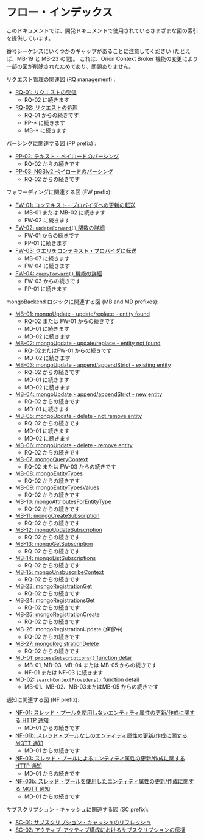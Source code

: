 # フロー・インデックス

このドキュメントでは、開発ドキュメントで使用されているさまざまな図の索引を提供しています。

番号シーケンスにいくつかのギャップがあることに注意してください (たとえば、MB-19 と MB-23 の間)。
これは、Orion Context Broker 機能の変更により一部の図が削除されたためであり、問題ありません。

リクエスト管理の関連図  (RQ management) : 

* [RQ-01: リクエストの受信](sourceCode.md#flow-rq-01)
	* RQ-02 に続きます
* [RQ-02: リクエストの処理](sourceCode.md#flow-rq-02)
	* RQ-01 からの続きです
	* PP-* に続きます
	* MB-* に続きます

パーシングに関連する図 (PP prefix) : 

* [PP-02: テキスト・ペイロードのパーシング](sourceCode.md#flow-pp-02)
    * RQ-02 からの続きです
* [PP-03: NGSIv2 ペイロードのパーシング](jsonParseV2.md#flow-pp-03)
    * RQ-02 からの続きです

フォワーディングに関連する図 (FW prefix):

* [FW-01: コンテキスト・プロバイダへの更新の転送](cprs.md#flow-fw-01)
	* MB-01 または MB-02 に続きます
	* FW-02 に続きます
* [FW-02: `updateForward()` 関数の詳細](cprs.md#flow-fw-02)
	* FW-01 からの続きです
	* PP-01 に続きます
* [FW-03: クエリをコンテキスト・プロバイダに転送](cprs.md#flow-fw-03)
	* MB-07 に続きます
	* FW-04 に続きます
* [FW-04: `queryForward()` 機能の詳細](cprs.md#flow-fw-04)
	* FW-03 からの続きです
	* PP-01 に続きます

mongoBackend ロジックに関連する図 (MB and MD prefixes):

* [MB-01: mongoUpdate - update/replace - entity found](mongoBackend.md#flow-mb-01)
    * RQ-02 または FW-01 からの続きです
    * MD-01 に続きます
    * MD-02 に続きます
* [MB-02: mongoUpdate - update/replace - entity not found](mongoBackend.md#flow-mb-02)
    * RQ-02またはFW-01 からの続きです
    * MD-02 に続きます
* [MB-03: mongoUpdate - append/appendStrict - existing entity](mongoBackend.md#flow-mb-03)
    * RQ-02 からの続きです
    * MD-01 に続きます
    * MD-02 に続きます
* [MB-04: mongoUpdate - append/appendStrict - new entity](mongoBackend.md#flow-mb-04)
    * RQ-02 からの続きです
    * MD-01 に続きます
* [MB-05: mongoUpdate - delete - not remove entity](mongoBackend.md#flow-mb-05)
    * RQ-02 からの続きです
    * MD-01 に続きます
    * MD-02 に続きます
* [MB-06: mongoUpdate - delete - remove entity](mongoBackend.md#flow-mb-06)
    * RQ-02 からの続きです
* [MB-07: mongoQueryContext](mongoBackend.md#flow-mb-07)
    * RQ-02 または FW-03 からの続きです
* [MB-08: mongoEntityTypes](mongoBackend.md#flow-mb-08)
    * RQ-02 からの続きです
* [MB-09: mongoEntityTypesValues](mongoBackend.md#flow-mb-09)
    * RQ-02 からの続きです
* [MB-10: mongoAttributesForEntityType](mongoBackend.md#flow-mb-10)
    * RQ-02 からの続きです
* [MB-11: mongoCreateSubscription](mongoBackend.md#flow-mb-11)
    * RQ-02 からの続きです
* [MB-12: mongoUpdateSubscription](mongoBackend.md#flow-mb-12)
    * RQ-02 からの続きです
* [MB-13: mongoGetSubscription](mongoBackend.md#flow-mb-13)
    * RQ-02 からの続きです
* [MB-14: mongoListSubscriptions](mongoBackend.md#flow-mb-14)
    * RQ-02 からの続きです
* [MB-15: mongoUnsbuscribeContext](mongoBackend.md#flow-mb-15)
    * RQ-02 からの続きです
* [MB-23: mongoRegistrationGet](mongoBackend.md#flow-mb-23)
    * RQ-02 からの続きです
* [MB-24: mongoRegistrationsGet](mongoBackend.md#flow-mb-24)
    * RQ-02 からの続きです
* [MB-25: mongoRegistrationCreate](mongoBackend.md#flow-mb-25)
    * RQ-02 からの続きです
* MB-26: mongoRegistrationUpdate (*保留中*)
    * RQ-02 からの続きです
* [MB-27: mongoRegistrationDelete](mongoBackend.md#flow-mb-27)
    * RQ-02 からの続きです
* [MD-01: `processSubscriptions()` function detail](mongoBackend.md#flow-md-01)
    * MB-01, MB-03, MB-04 または MB-05 からの続きです
    * NF-01 または NF-03 に続きます
* [MD-02: `searchContextProviders()` function detail](mongoBackend.md#flow-md-02)
    * MB-01、MB-02、MB-03またはMB-05 からの続きです

通知に関連する図 (NF prefix): 

* [NF-01: スレッド・プールを使用しないエンティティ属性の更新/作成に関する HTTP 通知](sourceCode.md#flow-nf-01)
  * MD-01 からの続きです
* [NF-01b: スレッド・プールなしのエンティティ属性の更新/作成に関する MQTT 通知](sourceCode.md#flow-nf-01b)
  * MD-01 からの続きです
* [NF-03: スレッド・プールによるエンティティ属性の更新/作成に関する HTTP 通知](sourceCode.md#flow-nf-03)
  * MD-01 からの続きです
* [NF-03b: スレッド・プールを使用したエンティティ属性の更新/作成に関する MQTT 通知](sourceCode.md#flow-nf-03b)
  * MD-01 からの続きです

サブスクリプション・キャッシュに関連する図 (SC prefix):

* [SC-01: サブスクリプション・キャッシュのリフレッシュ](subscriptionCache.md#flow-sc-01)
* [SC-02: アクティブ-アクティブ構成におけるサブスクリプションの伝播](subscriptionCache.md#flow-sc-02)
